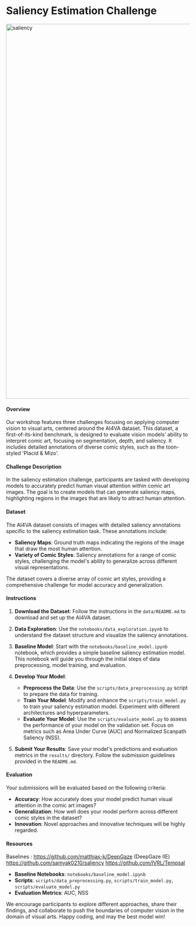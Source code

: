 # Saliency Estimation Challenge
<img width="1024" alt="saliency" src="https://github.com/IVRL/AI4VA/assets/16324609/6284eecc-ef90-4298-85a6-a172c155b657">

#### Overview

Our workshop features three challenges focusing on applying computer vision to visual arts, centered around the AI4VA dataset. This dataset, a first-of-its-kind benchmark, is designed to evaluate vision models’ ability to interpret comic art, focusing on segmentation, depth, and saliency. It includes detailed annotations of diverse comic styles, such as the toon-styled 'Placid & Mizo'.

#### Challenge Description

In the saliency estimation challenge, participants are tasked with developing models to accurately predict human visual attention within comic art images. The goal is to create models that can generate saliency maps, highlighting regions in the images that are likely to attract human attention.

#### Dataset

The AI4VA dataset consists of images with detailed saliency annotations specific to the saliency estimation task. These annotations include:

- **Saliency Maps**: Ground truth maps indicating the regions of the image that draw the most human attention.
- **Variety of Comic Styles**: Saliency annotations for a range of comic styles, challenging the model's ability to generalize across different visual representations.

The dataset covers a diverse array of comic art styles, providing a comprehensive challenge for model accuracy and generalization.

#### Instructions

1. **Download the Dataset**: Follow the instructions in the `data/README.md` to download and set up the AI4VA dataset.

2. **Data Exploration**: Use the `notebooks/data_exploration.ipynb` to understand the dataset structure and visualize the saliency annotations.

3. **Baseline Model**: Start with the `notebooks/baseline_model.ipynb` notebook, which provides a simple baseline saliency estimation model. This notebook will guide you through the initial steps of data preprocessing, model training, and evaluation.

4. **Develop Your Model**:
    - **Preprocess the Data**: Use the `scripts/data_preprocessing.py` script to prepare the data for training.
    - **Train Your Model**: Modify and enhance the `scripts/train_model.py` to train your saliency estimation model. Experiment with different architectures and hyperparameters.
    - **Evaluate Your Model**: Use the `scripts/evaluate_model.py` to assess the performance of your model on the validation set. Focus on metrics such as Area Under Curve (AUC) and Normalized Scanpath Saliency (NSS).

5. **Submit Your Results**: Save your model's predictions and evaluation metrics in the `results/` directory. Follow the submission guidelines provided in the `README.md`.

#### Evaluation

Your submissions will be evaluated based on the following criteria:

- **Accuracy**: How accurately does your model predict human visual attention in the comic art images?
- **Generalization**: How well does your model perform across different comic styles in the dataset?
- **Innovation**: Novel approaches and innovative techniques will be highly regarded.

#### Resources
Baselines : https://github.com/matthias-k/DeepGaze (DeepGaze IIE)
https://github.com/samyak0210/saliency 
https://github.com/IVRL/Tempsal

- **Baseline Notebooks**: `notebooks/baseline_model.ipynb`
- **Scripts**: `scripts/data_preprocessing.py`, `scripts/train_model.py`, `scripts/evaluate_model.py`
- **Evaluation Metrics**: AUC, NSS

We encourage participants to explore different approaches, share their findings, and collaborate to push the boundaries of computer vision in the domain of visual arts. Happy coding, and may the best model win!

